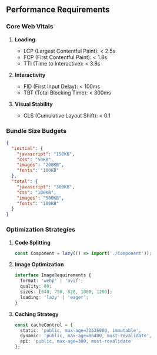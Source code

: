 ## Performance Requirements

### Core Web Vitals
1. **Loading**
   - LCP (Largest Contentful Paint): < 2.5s
   - FCP (First Contentful Paint): < 1.8s
   - TTI (Time to Interactive): < 3.8s

2. **Interactivity**
   - FID (First Input Delay): < 100ms
   - TBT (Total Blocking Time): < 300ms

3. **Visual Stability**
   - CLS (Cumulative Layout Shift): < 0.1

### Bundle Size Budgets
```json
{
  "initial": {
    "javascript": "150KB",
    "css": "50KB",
    "images": "200KB",
    "fonts": "100KB"
  },
  "total": {
    "javascript": "300KB",
    "css": "100KB",
    "images": "500KB",
    "fonts": "100KB"
  }
}
```

### Optimization Strategies
1. **Code Splitting**
   ```typescript
   const Component = lazy(() => import('./Component'));
   ```

2. **Image Optimization**
   ```typescript
   interface ImageRequirements {
     format: 'webp' | 'avif';
     quality: 80;
     sizes: [640, 750, 828, 1080, 1200];
     loading: 'lazy' | 'eager';
   }
   ```

3. **Caching Strategy**
   ```typescript
   const cacheControl = {
     static: 'public, max-age=31536000, immutable',
     dynamic: 'public, max-age=86400, must-revalidate',
     api: 'public, max-age=300, must-revalidate'
   };
   ```
